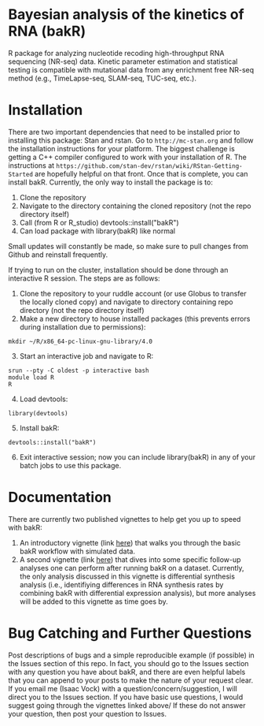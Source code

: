# Bayesian analysis of the kinetics of RNA (bakR)
R package for analyzing nucleotide recoding high-throughput RNA sequencing (NR-seq) data. 
Kinetic parameter estimation and statistical testing is compatible with mutational data from any enrichment free NR-seq method (e.g., TimeLapse-seq, SLAM-seq, TUC-seq, etc.).
# Installation
There are two important dependencies that need to be installed prior to installing this package: Stan and rstan. Go to ``http://mc-stan.org`` and follow the installation instructions for your platform. The biggest challenge is getting a C++ compiler configured to work with your installation of R. The instructions at ``https://github.com/stan-dev/rstan/wiki/RStan-Getting-Started`` are hopefully helpful on that front. Once that is complete, you can install bakR. Currently, the only way to install the package is to:
  1. Clone the repository
  2. Navigate to the directory containing the cloned repository (not the repo directory itself)
  3. Call (from R or R_studio) devtools::install("bakR") 
  4. Can load package with library(bakR) like normal

Small updates will constantly be made, so make sure to pull changes from Github and reinstall frequently.

If trying to run on the cluster, installation should be done through an interactive R session. The steps are as follows:
  1. Clone the repository to your ruddle account (or use Globus to transfer the locally cloned copy) and navigate to directory containing repo directory (not the repo directory      itself)
  2. Make a new directory to house installed packages (this prevents errors during installation due to permissions):
    
    
    mkdir ~/R/x86_64-pc-linux-gnu-library/4.0
    
    
  3. Start an interactive job and navigate to R:
    
    
    srun --pty -C oldest -p interactive bash
    module load R
    R
    
    
  4. Load devtools:
    
    
    library(devtools)
    
    
  5. Install bakR:
    
    

    devtools::install("bakR")

    
    
  6. Exit interactive session; now you can include library(bakR) in any of your batch jobs to use this package.

# Documentation
There are currently two published vignettes to help get you up to speed with bakR:

  1. An introductory vignette (link [here](https://rpubs.com/isaacvock/923586)) that walks you through the basic bakR workflow with simulated data.
  2. A second vignette (link [here](https://rpubs.com/isaacvock/923576)) that dives into some specific follow-up analyses one can perform after running bakR on a dataset. Currently, the only analysis discussed in this vignette is differential synthesis analysis (i.e., identifiying differences in RNA synthesis rates by combining bakR with differential expression analysis), but more analyses will be added to this vignette as time goes by.
# Bug Catching and Further Questions
Post descriptions of bugs and a simple reproducible example (if possible) in the Issues section of this repo. In fact, you should go to the Issues section with any question you have about bakR, and there are even helpful labels that you can append to your posts to make the nature of your request clear. If you email me (Isaac Vock) with a question/concern/suggestion, I will direct you to the Issues section. If you have basic use questions, I would suggest going through the vignettes linked above/ If these do not answer your question, then post your question to Issues.

